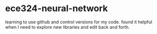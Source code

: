 # ece324-neural-network
learning to use github and control versions for my code. found it helpful when I need to explore new libraries and edit back and forth. 
